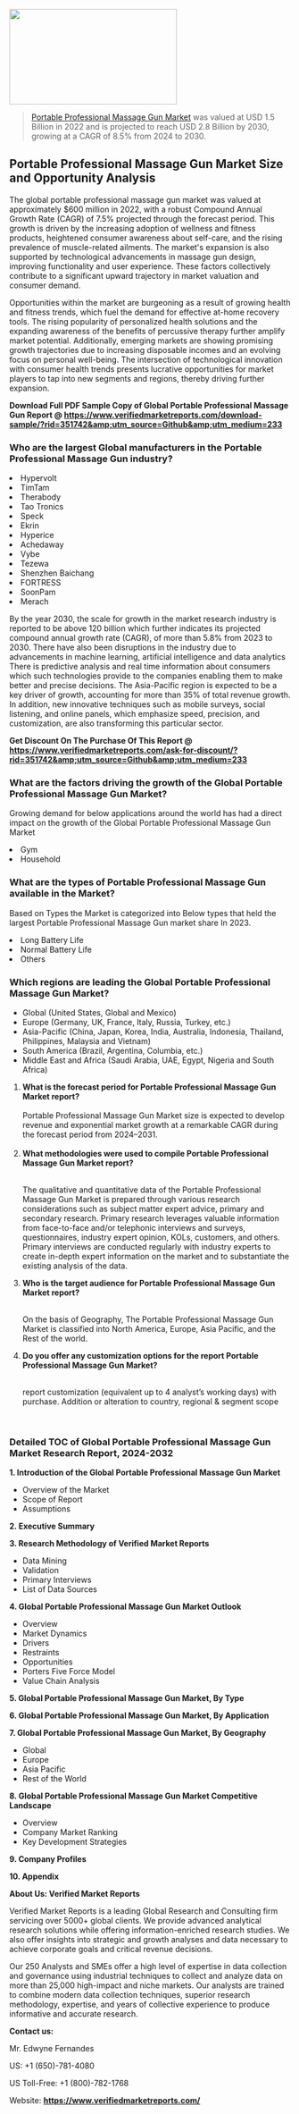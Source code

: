 <img src="https://ffe5etoiles.com/wp-content/uploads/2024/12/MST1-300x171.png" alt="" width="300" height="171" class="alignnone size-medium wp-image-20088" /><blockquote><p><p><a href="https://www.verifiedmarketreports.com/download-sample/?rid=351742&utm_source=Github&utm_medium=233" target="_blank">Portable Professional Massage Gun Market</a> was valued at USD 1.5 Billion in 2022 and is projected to reach USD 2.8 Billion by 2030, growing at a CAGR of 8.5% from 2024 to 2030.</p></blockquote><p><h2>Portable Professional Massage Gun Market Size and Opportunity Analysis</h2> <p>The global portable professional massage gun market was valued at approximately $600 million in 2022, with a robust Compound Annual Growth Rate (CAGR) of 7.5% projected through the forecast period. This growth is driven by the increasing adoption of wellness and fitness products, heightened consumer awareness about self-care, and the rising prevalence of muscle-related ailments. The market's expansion is also supported by technological advancements in massage gun design, improving functionality and user experience. These factors collectively contribute to a significant upward trajectory in market valuation and consumer demand.</p> <p>Opportunities within the market are burgeoning as a result of growing health and fitness trends, which fuel the demand for effective at-home recovery tools. The rising popularity of personalized health solutions and the expanding awareness of the benefits of percussive therapy further amplify market potential. Additionally, emerging markets are showing promising growth trajectories due to increasing disposable incomes and an evolving focus on personal well-being. The intersection of technological innovation with consumer health trends presents lucrative opportunities for market players to tap into new segments and regions, thereby driving further expansion.</p> </p><p class=""><strong>Download Full PDF Sample Copy of Global Portable Professional Massage Gun Report @ <a href="https://www.verifiedmarketreports.com/download-sample/?rid=351742&amp;utm_source=Github&amp;utm_medium=233" target="_blank">https://www.verifiedmarketreports.com/download-sample/?rid=351742&amp;utm_source=Github&amp;utm_medium=233</a></strong></p><h3 id="" class="">Who are the largest Global manufacturers in the Portable Professional Massage Gun industry?</h3><p><li>Hypervolt</li><li> TimTam</li><li> Therabody</li><li> Tao Tronics</li><li> Speck</li><li> Ekrin</li><li> Hyperice</li><li> Achedaway</li><li> Vybe</li><li> Tezewa</li><li> Shenzhen Baichang</li><li> FORTRESS</li><li> SoonPam</li><li> Merach</li></p><div class=""><div class="" dir="" data-message-author-role="" data-message-id="" data-message-model-slug=""><div class=""><div class=""><div class=""><div class="" dir="" data-message-author-role="" data-message-id="" data-message-model-slug=""><div class=""><div class=""><p>By the year 2030, the scale for growth in the market research industry is reported to be above 120 billion which further indicates its projected compound annual growth rate (CAGR), of more than 5.8% from 2023 to 2030. There have also been disruptions in the industry due to advancements in machine learning, artificial intelligence and data analytics There is predictive analysis and real time information about consumers which such technologies provide to the companies enabling them to make better and precise decisions. The Asia-Pacific region is expected to be a key driver of growth, accounting for more than 35% of total revenue growth. In addition, new innovative techniques such as mobile surveys, social listening, and online panels, which emphasize speed, precision, and customization, are also transforming this particular sector.</p><p><strong>Get Discount On The Purchase Of This Report @&nbsp; <a href="https://www.verifiedmarketreports.com/ask-for-discount/?rid=351742&amp;utm_source=Github&amp;utm_medium=233" target="_blank">https://www.verifiedmarketreports.com/ask-for-discount/?rid=351742&amp;utm_source=Github&amp;utm_medium=233</a></strong></p></div></div></div></div></div></div></div></div><h3 id="" class="">What are the factors driving the growth of the Global Portable Professional Massage Gun Market?</h3><p id="" class="">Growing demand for below applications around the world has had a direct impact on the growth of the Global Portable Professional Massage Gun Market</p><p id="" class=""><li>Gym</li><li> Household</li></p><h3 id="" class="">What are the types of Portable Professional Massage Gun available in the Market?</h3><p id="" class="">Based on Types the Market is categorized into Below types that held the largest Portable Professional Massage Gun market share In 2023.</p><p id="" class=""><li>Long Battery Life</li><li> Normal Battery Life</li><li> Others</li></p><h3 id="" class="">Which regions are leading the Global Portable Professional Massage Gun Market?</h3><ul><li>Global (United States, Global and Mexico)</li><li>Europe (Germany, UK, France, Italy, Russia, Turkey, etc.)</li><li>Asia-Pacific (China, Japan, Korea, India, Australia, Indonesia, Thailand, Philippines, Malaysia and Vietnam)</li><li>South America (Brazil, Argentina, Columbia, etc.)</li><li>Middle East and Africa (Saudi Arabia, UAE, Egypt, Nigeria and South Africa)</li></ul><p><ol><li><strong>What is the forecast period for Portable Professional Massage Gun Market report?<br /></strong><br /><span data-sheets-root="1" data-sheets-value="{&quot;1&quot;:2,&quot;2&quot;:&quot;XXXX size is expected to develop revenue and exponential market growth at a remarkable CAGR during the forecast period from 2024&ndash;2030.&quot;}" data-sheets-userformat="{&quot;2&quot;:12674,&quot;4&quot;:{&quot;1&quot;:2,&quot;2&quot;:16776960},&quot;10&quot;:2,&quot;11&quot;:0,&quot;15&quot;:&quot;Arial&quot;,&quot;16&quot;:12}">Portable Professional Massage Gun Market size is expected to develop revenue and exponential market growth at a remarkable CAGR during the forecast period from 2024&ndash;2031.</span><br /><br /></li><li><strong>What methodologies were used to compile Portable Professional Massage Gun Market report?<br /><br /></strong><p>The qualitative and quantitative data of the&nbsp;Portable Professional Massage Gun Market is prepared through various research considerations such as subject matter expert advice, primary and secondary research. Primary research leverages valuable information from face-to-face and/or telephonic interviews and surveys, questionnaires, industry expert opinion, KOLs, customers, and others. Primary interviews are conducted regularly with industry experts to create in-depth expert information on the market and to substantiate the existing analysis of the data.&nbsp;</p></li><li><strong>Who is the target audience for Portable Professional Massage Gun Market report?<br /><br /></strong><p>On the basis of Geography, The&nbsp;Portable Professional Massage Gun Market is classified into North America, Europe, Asia Pacific, and the Rest of the world.</p></li><li><strong>Do you offer any customization options for the report Portable Professional Massage Gun Market?<br /><br /></strong><p>report customization (equivalent up to 4 analyst&rsquo;s working days) with purchase. Addition or alteration to country, regional &amp; segment scope</p><p>&nbsp;</p></li></ol></p><h3 id="" class="">Detailed TOC of Global Portable Professional Massage Gun Market Research Report, 2024-2032</h3><p id="" class=""><strong>1. Introduction of the Global Portable Professional Massage Gun Market</strong></p><ul><li>Overview of the Market</li><li>Scope of Report</li><li>Assumptions</li></ul><p id="" class=""><strong>2. Executive Summary</strong></p><p id="" class=""><strong>3. Research Methodology of&nbsp;Verified Market Reports</strong></p><ul><li>Data Mining</li><li>Validation</li><li>Primary Interviews</li><li>List of Data Sources</li></ul><p id="" class=""><strong>4. Global Portable Professional Massage Gun Market Outlook</strong></p><ul><li>Overview</li><li>Market Dynamics</li><li>Drivers</li><li>Restraints</li><li>Opportunities</li><li>Porters Five Force Model</li><li>Value Chain Analysis</li></ul><p id="" class=""><strong>5. Global Portable Professional Massage Gun Market, By&nbsp;Type</strong></p><p id="" class=""><strong>6. Global Portable Professional Massage Gun Market, By Application</strong></p><p id="" class=""><strong>7. Global Portable Professional Massage Gun Market, By Geography</strong></p><ul><li>Global</li><li>Europe</li><li>Asia Pacific</li><li>Rest of the World</li></ul><p id="" class=""><strong>8. Global Portable Professional Massage Gun Market Competitive Landscape</strong></p><ul><li>Overview</li><li>Company Market Ranking</li><li>Key Development Strategies</li></ul><p id="" class=""><strong>9. Company Profiles</strong></p><p id="" class=""><strong>10. Appendix</strong></p><p id="" class=""><strong>About Us: Verified Market Reports</strong></p><p id="" class="">Verified Market Reports is a leading Global Research and Consulting firm servicing over 5000+ global clients. We provide advanced analytical research solutions while offering information-enriched research studies. We also offer insights into strategic and growth analyses and data necessary to achieve corporate goals and critical revenue decisions.</p><p id="" class="">Our 250 Analysts and SMEs offer a high level of expertise in data collection and governance using industrial techniques to collect and analyze data on more than 25,000 high-impact and niche markets. Our analysts are trained to combine modern data collection techniques, superior research methodology, expertise, and years of collective experience to produce informative and accurate research.</p><p id="" class=""><strong>Contact us:</strong></p><p id="" class="">Mr. Edwyne Fernandes</p><p id="" class="">US: +1 (650)-781-4080</p><p id="" class="">US Toll-Free: +1 (800)-782-1768</p><p id="" class="">Website: <a target="" data-test-app-aware-link=""><strong>https://www.verifiedmarketreports.com/</strong></a></p>
